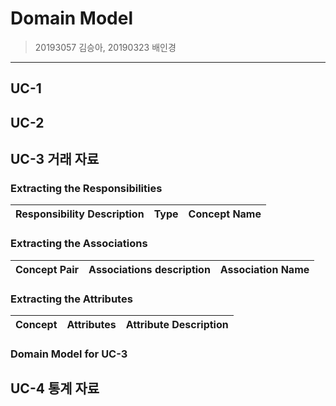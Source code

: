 # Domain Model

> 20193057 김승아, 20190323 배인경

<hr/>

## UC-1

## UC-2

## UC-3 거래 자료

### Extracting the Responsibilities
| Responsibility Description | Type | Concept Name |
|:--------------------------:|:----:|:------------:|


### Extracting the Associations
|      Concept Pair      | Associations description | Association Name |
|:----------------------:|:------------------------:|:----------------:|

### Extracting the Attributes
|      Concept      |     Attributes     |    Attribute Description    |
|:-----------------:|:------------------:|:---------------------------:|

### Domain Model for UC-3

###

## UC-4 통계 자료
